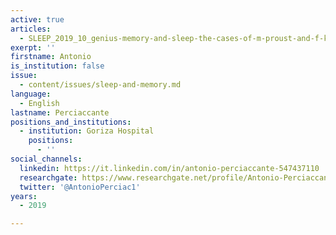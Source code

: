 ```yaml
---
active: true
articles:
  - SLEEP_2019_10_genius-memory-and-sleep-the-cases-of-m-proust-and-f-kafka
exerpt: ''
firstname: Antonio
is_institution: false
issue:
  - content/issues/sleep-and-memory.md
language:
  - English
lastname: Perciaccante
positions_and_institutions:
  - institution: Goriza Hospital
    positions:
      - ''
social_channels:
  linkedin: https://it.linkedin.com/in/antonio-perciaccante-547437110
  researchgate: https://www.researchgate.net/profile/Antonio-Perciaccante
  twitter: '@AntonioPerciac1'
years:
  - 2019

---
```

